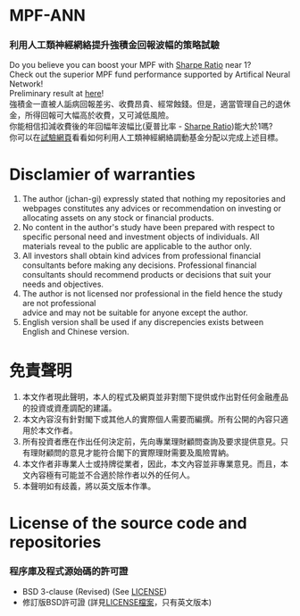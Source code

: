 # MPF-ANN
### 利用人工類神經網絡提升強積金回報波幅的策略試驗
Do you believe you can boost your MPF with [Sharpe Ratio](https://www.investopedia.com/terms/s/sharperatio.asp) near 1?   
Check out the superior MPF fund performance supported by Artifical Neural Network!   
Preliminary result at [here](https://jchan-gi.github.io/MPF-ANN/index.html)!   
強積金一直被人詬病回報差劣、收費昂貴、經常蝕錢。但是，適當管理自己的退休金，所得回報可大幅高於收費，又可減低風險。   
你能相信扣減收費後的年回幅年波幅比(夏普比率 - [Sharpe Ratio](https://www.investopedia.com/terms/s/sharperatio.asp))能大於1嗎?   
你可以在[試驗網頁](https://jchan-gi.github.io/MPF-ANN/index.html)看看如何利用人工類神經網絡調動基金分配以完成上述目標。   


# Disclamier of warranties
1. The author (jchan-gi) expressly stated that nothing my repositories and webpages
constitutes any advices or recommendation on investing or allocating assets on any
stock or financial products.    
2. No content in the author's study have been prepared with respect to specific personal need
and investment objects of individuals. All materials reveal to the public are applicable
to the author only.
3. All investors shall obtain kind advices from professional financial consultants before
making any decisions. Professional financial consultants should recommend products 
or decisions that suit your needs and objectives.    
4. The author is not licensed nor professional in the field hence the study are not professional   
advice and may not be suitable for anyone except the author. 
5. English version shall be used if any discrepencies exists between English and Chinese version.   


# 免責聲明
1. 本文作者現此聲明，本人的程式及網頁並非對閤下提供或作出對任何金融產品的投資或資產調配的建議。  
2. 本文內容沒有針對閣下或其他人的實際個人需要而編撰。所有公開的內容只適用於本文作者。   
3. 所有投資者應在作出任何決定前，先向專業理財顧問查詢及要求提供意見。只有理財顧問的意見才能符合閣下的實際理財需要及風險胃納。   
4. 本文作者非專業人士或持牌從業者，因此，本文內容並非專業意見。而且，本文內容極有可能並不合適於除作者以外的任何人。
5. 本聲明如有歧義，將以英文版本作準。   


# License of the source code and repositories
### 程序庫及程式源始碼的許可證
* BSD 3-clause (Revised) (See [LICENSE](https://github.com/jchan-gi/MPF-ANN/blob/master/LICENSE))
* 修訂版BSD許可證 (詳見[LICENSE檔案](https://github.com/jchan-gi/MPF-ANN/blob/master/LICENSE)，只有英文版本)
